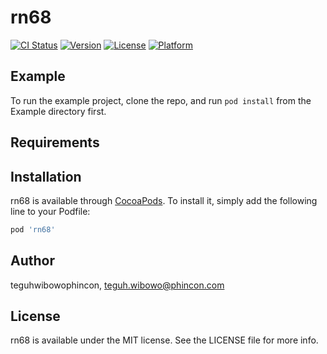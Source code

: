 # rn68

[![CI Status](https://img.shields.io/travis/teguhwibowophincon/rn68.svg?style=flat)](https://travis-ci.org/teguhwibowophincon/rn68)
[![Version](https://img.shields.io/cocoapods/v/rn68.svg?style=flat)](https://cocoapods.org/pods/rn68)
[![License](https://img.shields.io/cocoapods/l/rn68.svg?style=flat)](https://cocoapods.org/pods/rn68)
[![Platform](https://img.shields.io/cocoapods/p/rn68.svg?style=flat)](https://cocoapods.org/pods/rn68)

## Example

To run the example project, clone the repo, and run `pod install` from the Example directory first.

## Requirements

## Installation

rn68 is available through [CocoaPods](https://cocoapods.org). To install
it, simply add the following line to your Podfile:

```ruby
pod 'rn68'
```

## Author

teguhwibowophincon, teguh.wibowo@phincon.com

## License

rn68 is available under the MIT license. See the LICENSE file for more info.
